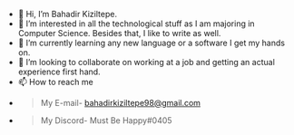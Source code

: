 - 👋 Hi, I’m Bahadir Kiziltepe.
- 👀 I’m interested in all the technological stuff as I am majoring in Computer Science. Besides that, I like to write as well.
- 🌱 I’m currently learning any new language or a software I get my hands on.
- 💞️ I’m looking to collaborate on working at a job and getting an actual experience first hand.
- 📫 How to reach me
-  > My E-mail- bahadirkiziltepe98@gmail.com
-  > My Discord- Must Be Happy#0405

<!---
BahadirKiziltepe/BahadirKiziltepe is a ✨ special ✨ repository because its `README.md` (this file) appears on your GitHub profile.
You can click the Preview link to take a look at your changes.
--->
